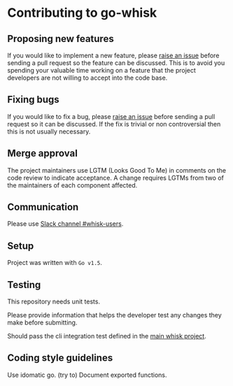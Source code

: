 # Contributing to go-whisk

## Proposing new features

If you would like to implement a new feature, please [raise an issue](https://github.ibm.com/BlueMix-Fabric/go-whisk) before sending a pull request so the feature can be discussed.
This is to avoid you spending your valuable time working on a feature that the project developers are not willing to accept into the code base.

## Fixing bugs

If you would like to fix a bug, please [raise an issue](https://github.ibm.com/BlueMix-Fabric/go-whisk) before sending a pull request so it can be discussed.
If the fix is trivial or non controversial then this is not usually necessary.

## Merge approval

The project maintainers use LGTM (Looks Good To Me) in comments on the code review to
indicate acceptance. A change requires LGTMs from two of the maintainers of each
component affected.

## Communication
Please use [Slack channel #whisk-users](https://cloudplatform.slack.com/messages/whisk_cli).
## Setup
Project was written with `Go v1.5`.

## Testing

This repository needs unit tests.

Please provide information that helps the developer test any changes they make before submitting.

Should pass the cli integration test defined in the [main whisk project](https://github.rtp.raleigh.ibm.com/whisk-development/openwhisk/blob/master/tests/src/common/WskCli.java).

## Coding style guidelines

Use idomatic go.  (try to) Document exported functions.
